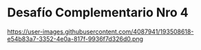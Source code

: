 # Desafío Complementario Nro 4

https://user-images.githubusercontent.com/4087941/193508618-e54b83a7-3352-4e0a-817f-9936f7d326d0.png
